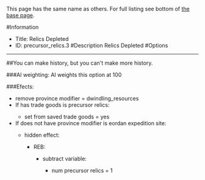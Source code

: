 This page has the same name as others. For full listing see bottom of [the base page](relics_depleted.md).

#Information
 - Title: Relics Depleted
 - ID: precursor_relics.3
#Description
Relics Depleted
#Options

___
##You can make history, but you can't make more history.

###AI weighting:
AI weights this option at 100


###Efects:<ul><li>remove province modifier = dwindling_resources</li><li>If has trade goods is precursor relics:</li><ul><li>set from saved trade goods = yes</li></ul><li>If does not have province modifier is eordan expedition site:</li><ul><li>hidden effect:</li><ul><li>REB:</li><ul><li>subtract variable:</li><ul><li>num precursor relics = 1</li></ul></ul></ul></ul></ul>
